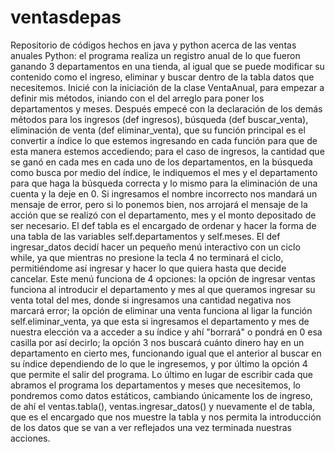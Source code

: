# ventasdepas
Repositorio de códigos hechos en java y python acerca de las ventas anuales
Python: el programa realiza un registro anual de lo que fueron ganando 3 departamentos en una tienda, al igual que se puede modificar su contenido como el ingreso, eliminar y buscar dentro de la tabla datos que necesitemos.
  Inicié con la iniciación de la clase VentaAnual, para empezar a definir mis métodos, iniando con el del arreglo para poner los departamentos y meses.
  Después empecé con la declaración de los demás métodos para los ingresos (def ingresos), búsqueda (def buscar_venta), eliminación de venta (def eliminar_venta), que su función principal es el convertir a índice lo que estemos ingresando en cada función para que de esta manera estemos accediendo; para el caso de ingresos, la cantidad que se ganó en cada mes en cada uno de los departamentos, en la búsqueda como busca por medio del índice, le indiquemos el mes y el departamento para que haga la búsqueda correcta y lo mismo para la eliminación de una cuenta y la deje en 0. Si ingresamos el nombre incorrecto nos mandará un mensaje de error, pero si lo ponemos bien, nos arrojará el mensaje de la acción que se realizó con el departamento, mes y el monto depositado de ser necesario.
  El def tabla es el encargado de ordenar y hacer la forma de una tabla de las variables self.departamentos y self.meses.
  El def ingresar_datos decidí hacer un pequeño menú interactivo con un ciclo while, ya que mientras no presione la tecla 4 no terminará el ciclo, permitiéndome así ingresar y hacer lo que quiera hasta que decide cancelar. Este menú funciona de 4 opciones: la opción de ingresar ventas funciona al introducir el departamento y mes al que queramos ingresar su venta total del mes, donde si ingresamos una cantidad negativa nos marcará error; la opción de eliminar una venta funciona al ligar la función self.eliminar_venta, ya que esta si ingresamos el departamento y mes de nuestra elección va a acceder a su índice y ahí "borrará" o pondrá en 0 esa casilla por así decirlo; la opción 3 nos buscará cuánto dinero hay en un departamento en cierto mes, funcionando igual que el anterior al buscar en su índice dependiendo de lo que le ingresemos, y por último la opción 4 que permite el salir del programa.
  Lo último en lugar de escribir cada que abramos el programa los departamentos y meses que necesitemos, lo pondremos como datos estáticos, cambiando únicamente los de ingreso, de ahí el ventas.tabla(), ventas.ingresar_datos() y nuevamente el de tabla, que es el encargado que nos muestre la tabla y nos permita la introducción de los datos que se van a ver reflejados una vez terminada nuestras acciones.
